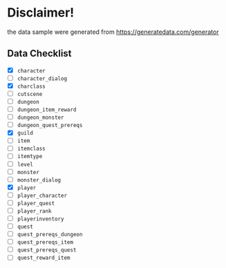 # Disclaimer!
the data sample were generated from https://generatedata.com/generator

## Data Checklist
- [x] `character`
- [ ] `character_dialog`
- [x] `charclass`
- [ ] `cutscene`
- [ ] `dungeon`
- [ ] `dungeon_item_reward`
- [ ] `dungeon_monster`
- [ ] `dungeon_quest_prereqs`
- [x] `guild`
- [ ] `item`
- [ ] `itemclass`
- [ ] `itemtype`
- [ ] `level`
- [ ] `monster`
- [ ] `monster_dialog`
- [x] `player`
- [ ] `player_character`
- [ ] `player_quest`
- [ ] `player_rank`
- [ ] `playerinventory`
- [ ] `quest`
- [ ] `quest_prereqs_dungeon`
- [ ] `quest_prereqs_item`
- [ ] `quest_prereqs_quest`
- [ ] `quest_reward_item`
